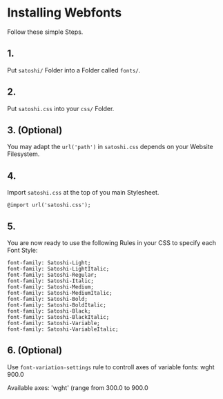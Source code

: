 # Installing Webfonts

Follow these simple Steps.

## 1.

Put `satoshi/` Folder into a Folder called `fonts/`.

## 2.

Put `satoshi.css` into your `css/` Folder.

## 3. (Optional)

You may adapt the `url('path')` in `satoshi.css` depends on your Website Filesystem.

## 4.

Import `satoshi.css` at the top of you main Stylesheet.

```
@import url('satoshi.css');
```

## 5.

You are now ready to use the following Rules in your CSS to specify each Font Style:

```
font-family: Satoshi-Light;
font-family: Satoshi-LightItalic;
font-family: Satoshi-Regular;
font-family: Satoshi-Italic;
font-family: Satoshi-Medium;
font-family: Satoshi-MediumItalic;
font-family: Satoshi-Bold;
font-family: Satoshi-BoldItalic;
font-family: Satoshi-Black;
font-family: Satoshi-BlackItalic;
font-family: Satoshi-Variable;
font-family: Satoshi-VariableItalic;

```

## 6. (Optional)

Use `font-variation-settings` rule to controll axes of variable fonts:
wght 900.0

Available axes:
'wght' (range from 300.0 to 900.0
